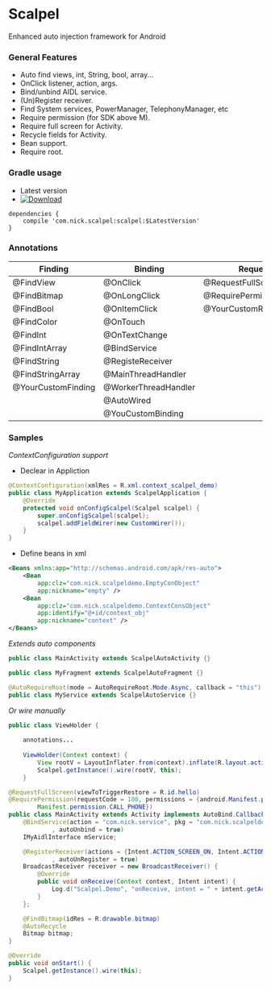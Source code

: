 # Scalpel
Enhanced auto injection framework for Android

### General Features
>
- Auto find views, int, String, bool, array...
- OnClick listener, action, args.
- Bind/unbind AIDL service.
- (Un)Register receiver.
- Find System services, PowerManager, TelephonyManager, etc
- Require permission (for SDK above M).
- Require full screen for Activity.
- Recycle fields for Activity.
- Bean support.
- Require root.

### Gradle usage

*  Latest version
*  [ ![Download](https://api.bintray.com/packages/nickandroid/maven/scalpel/images/download.svg) ](https://bintray.com/nickandroid/maven/scalpel/_latestVersion)

```
dependencies {
    compile 'com.nick.scalpel:scalpel:$LatestVersion'
}
```

### Annotations
| Finding     | Binding    | Request | Opt
| --------|---------|-------|-------|
| @FindView  | @OnClick   | @RequestFullScreen    | @RetrieveBean |
| @FindBitmap | @OnLongClick | @RequirePermission    | @AutoRecycle |
| @FindBool | @OnItemClick | @YourCustomRequirement | @ContextConfiguration
| @FindColor | @OnTouch | | @YourCustomOpt
| @FindInt | @OnTextChange | |
| @FindIntArray | @BindService | |
| @FindString | @RegisteReceiver | |
| @FindStringArray | @MainThreadHandler | |
| @YourCustomFinding | @WorkerThreadHandler | |
| | @AutoWired | |
| | @YouCustomBinding | | 

### Samples

*ContextConfiguration support*

*  Declear in Appliction
``` java
@ContextConfiguration(xmlRes = R.xml.context_scalpel_demo)
public class MyApplication extends ScalpelApplication {
    @Override
    protected void onConfigScalpel(Scalpel scalpel) {
        super.onConfigScalpel(scalpel);
        scalpel.addFieldWirer(new CustomWirer());
    }
}
```
*  Define beans in xml
``` Xml
<Beans xmlns:app="http://schemas.android.com/apk/res-auto">
    <Bean
        app:clz="com.nick.scalpeldemo.EmptyConObject"
        app:nickname="empty" />
    <Bean
        app:clz="com.nick.scalpeldemo.ContextConsObject"
        app:identify="@+id/context_obj"
        app:nickname="context" />
</Beans>
```

*Extends auto components*
``` java
public class MainActivity extends ScalpelAutoActivity {}
```
``` java
public class MyFragment extends ScalpelAutoFragment {}
```
``` java
@AutoRequireRoot(mode = AutoRequireRoot.Mode.Async, callback = "this")
public class MyService extends ScalpelAutoService {}
```

*Or wire manually*
``` java
public class ViewHolder {
    
    annotations...
    
    ViewHolder(Context context) {
        View rootV = LayoutInflater.from(context).inflate(R.layout.activity_main, null);
        Scalpel.getInstance().wire(rootV, this);
    }
```

``` java
@RequestFullScreen(viewToTriggerRestore = R.id.hello)
@RequirePermission(requestCode = 100, permissions = {android.Manifest.permission.READ_EXTERNAL_STORAGE,
        Manifest.permission.CALL_PHONE})
public class MainActivity extends Activity implements AutoBind.Callback {
    @BindService(action = "com.nick.service", pkg = "com.nick.scalpeldemo", callback = "this"
            , autoUnbind = true)
    IMyAidlInterface mService;

    @RegisterReceiver(actions = {Intent.ACTION_SCREEN_ON, Intent.ACTION_SCREEN_OFF, "com.nick.service.bind"}
            , autoUnRegister = true)
    BroadcastReceiver receiver = new BroadcastReceiver() {
        @Override
        public void onReceive(Context context, Intent intent) {
            Log.d("Scalpel.Demo", "onReceive, intent = " + intent.getAction());
        }
    };

    @FindBitmap(idRes = R.drawable.bitmap)
    @AutoRecycle
    Bitmap bitmap;
}

@Override
public void onStart() {
    Scalpel.getInstance().wire(this);
}
```
